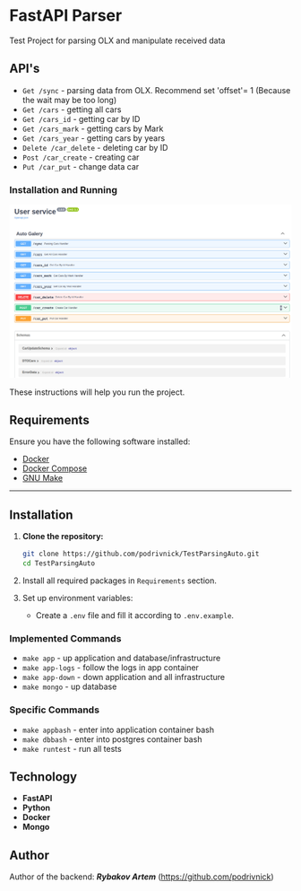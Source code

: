 # FastAPI Parser

Test Project for parsing OLX and manipulate received data

## API's

* `Get /sync` - parsing data from OLX. Recommend set 'offset'= 1 (Because the wait may be too long)
* `Get /cars` - getting all cars
* `Get /cars_id` - getting car by ID
* `Get /cars_mark` - getting cars by Mark
* `Get /cars_year` - getting cars by years
* `Delete /car_delete` - deleting car by ID
* `Post /car_create` - creating car
* `Put /car_put` - change data car

### Installation and Running

![API](images/api.png)

These instructions will help you run the project.

## Requirements

Ensure you have the following software installed:

- [Docker](https://www.docker.com/get-started)
- [Docker Compose](https://docs.docker.com/compose/install/)
- [GNU Make](https://www.gnu.org/software/make/)

___
## Installation

1. **Clone the repository:**
   ```bash
   git clone https://github.com/podrivnick/TestParsingAuto.git
   cd TestParsingAuto
   ```

2. Install all required packages in `Requirements` section.
3. Set up environment variables:
   - Create a `.env` file and fill it according to `.env.example`.

### Implemented Commands

* `make app` - up application and database/infrastructure
* `make app-logs` - follow the logs in app container
* `make app-down` - down application and all infrastructure
* `make mongo` - up database

### Specific Commands

* `make appbash` - enter into application container bash
* `make dbbash` - enter into postgres container bash
* `make runtest` - run all tests


## Technology
+ **FastAPI**
+ **Python**
+ **Docker**
+ **Mongo**

## Author
Author of the backend: ***Rybakov Artem***  (https://github.com/podrivnick)
